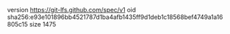 version https://git-lfs.github.com/spec/v1
oid sha256:e93e101896bb4521787d1ba4afb1435ff9d1deb1c18568bef4749a1a16805c15
size 1475
